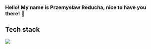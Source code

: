 ### Hello! My name is Przemysław Reducha, nice to have you there! 👋

## Tech stack
<img src="https://img.shields.io/badge/React-black?logo=react"/>
